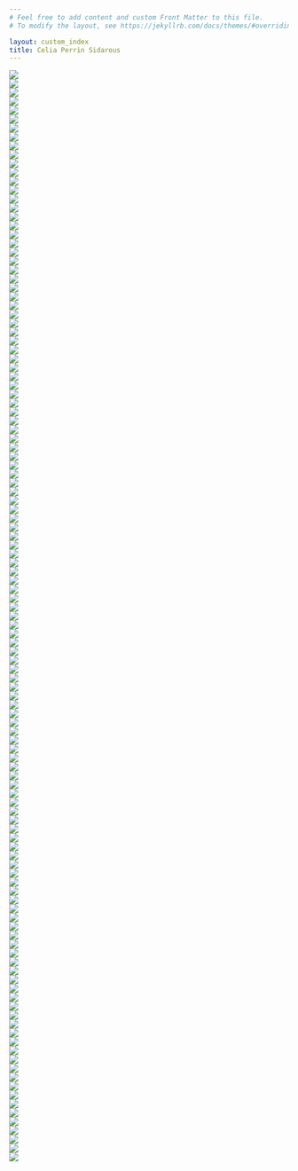 ```yaml
---
# Feel free to add content and custom Front Matter to this file.
# To modify the layout, see https://jekyllrb.com/docs/themes/#overriding-theme-defaults

layout: custom_index
title: Celia Perrin Sidarous
---
```

<div class="d-none ShuffleMeContainer">
<div class="d-none ShuffleMe"><img src="assets/img/2024/webp/large/CPS_t_o_02_yeux_HI.webp"></div>
<div class="d-none ShuffleMe"><img src="assets/img/2024/webp/large/Celia-Edition-006.webp"></div>
<div class="d-none ShuffleMe"><img src="assets/img/2024/webp/large/04_CPS_2023_Foreman_web.webp"></div>
<div class="d-none ShuffleMe"><img src="assets/img/2024/webp/large/CPS_Foreman_Marginalia_2023_01_HI.webp"></div>
<div class="d-none ShuffleMe"><img src="assets/img/2024/webp/large/CPS_t_o_01_coqui_HI.webp"></div>
<div class="d-none ShuffleMe"><img src="assets/img/2024/webp/large/CPS_Foreman_Marginalia_2023_02_HI.webp"></div>
<div class="d-none ShuffleMe"><img src="assets/img/2024/webp/large/CPS_Foreman_Marginalia_2023_11_HI.webp"></div>
<div class="d-none ShuffleMe"><img src="assets/img/2024/webp/large/01_CPS_2023_Foreman_web.webp"></div>
<div class="d-none ShuffleMe"><img src="assets/img/2024/webp/large/CPS_Foreman_Marginalia_2023_09_HI.webp"></div>
<div class="d-none ShuffleMe"><img src="assets/img/2024/webp/large/03_CPS_2023_Foreman_web.webp"></div>
<div class="d-none ShuffleMe imgMida"><img src="assets/img/2024/webp/medium/CPS_Foreman_Marginalia_2023_06_HI.webp"></div>
<div class="d-none ShuffleMe imgMid"><img src="assets/img/2024/webp/medium/L1009895.webp"></div>
<div class="d-none ShuffleMe imgMid"><img src="assets/img/2024/webp/medium/CPS_Foreman_Marginalia_2023_10_HI.webp"></div>
<div class="d-none ShuffleMe imgMid"><img src="assets/img/2024/webp/medium/CPS_Foreman_Marginalia_2023_08_HI.webp"></div>
<div class="d-none ShuffleMe imgMid"><img src="assets/img/2024/webp/medium/CPS_Foreman_Marginalia_2023_03_HI.webp"></div>
<div class="d-none ShuffleMe imgMida"><img src="assets/img/2024/webp/medium/Composite_3.webp"></div>
<div class="d-none ShuffleMe imgMid"><img src="assets/img/2024/webp/medium/06_CPS_2023_Foreman_web.webp"></div>
<div class="d-none ShuffleMe imgMid"><img src="assets/img/2024/webp/medium/L1009864.webp"></div>
<div class="d-none ShuffleMe imgMid"><img src="assets/img/2024/webp/medium/CPS_Foreman_Marginalia_2023_05_HI.webp"></div>
<div class="d-none ShuffleMe imgMida"><img src="assets/img/2024/webp/medium/000082370009.webp"></div>
<div class="d-none ShuffleMe imgMid"><img src="assets/img/2024/webp/medium/L1009833.webp"></div>
<div class="d-none ShuffleMe imgMid"><img src="assets/img/2024/webp/medium/CPS_Foreman_Marginalia_2023_07_HI.webp"></div>
<div class="d-none ShuffleMe imgMida"><img src="assets/img/2024/webp/medium/L1009822.webp"></div>
<div class="d-none ShuffleMe imgMid"><img src="assets/img/2024/webp/medium/07_CPS_2023_Foreman_web.webp"></div>
<div class="d-none ShuffleMe imgMid"><img src="assets/img/2024/webp/medium/L1009847.webp"></div>
<div class="d-none ShuffleMe imgSmall"><img src="assets/img/2024/webp/small/PBG-Celia Perrin Sidarous-019.webp"></div>
<div class="d-none ShuffleMe imgSmall"><img src="assets/img/2024/webp/small/PBG-Celia Perrin Sidarous-016.webp"></div>
<div class="d-none ShuffleMe imgSmall"><img src="assets/img/2024/webp/small/Celia-Edition-002.webp"></div>
<div class="d-none ShuffleMe imgSmall"><img src="assets/img/2024/webp/small/PBG-Celia Perrin Sidarous-020.webp"></div>
<div class="d-none ShuffleMe imgSmll"><img src="assets/img/2024/webp/small/L1009859.webp"></div>
<div class="d-none ShuffleMe imgSmall"><img src="assets/img/2024/webp/small/L1009889.webp"></div>
<div class="d-none ShuffleMe imgSmll"><img src="assets/img/2024/webp/small/L1009874.webp"></div>
<div class="d-none ShuffleMe imgSmall"><img src="assets/img/2024/webp/small/CPS_Foreman_Marginalia_2023_12_HI.webp"></div>
<div class="d-none ShuffleMe imgSmall"><img src="assets/img/2024/webp/small/L1009861.webp"></div>
<div class="d-none ShuffleMe imgSmll"><img src="assets/img/2024/webp/small/L1009890.webp"></div>
<div class="d-none ShuffleMe imgSmall"><img src="assets/img/2024/webp/small/PBG-Celia Perrin Sidarous-006.webp"></div>
<div class="d-none ShuffleMe imgSmall"><img src="assets/img/2024/webp/small/L1009869.webp"></div>
<div class="d-none ShuffleMe imgSmall"><img src="assets/img/2024/webp/small/PBG-Celia Perrin Sidarous-013.webp"></div>
<div class="d-none ShuffleMe imgSmall"><img src="assets/img/2024/webp/small/L1009897.webp"></div>
<div class="d-none ShuffleMe imgSmll"><img src="assets/img/2024/webp/small/PBG-Celia Perrin Sidarous-012b.webp"></div>
<div class="d-none ShuffleMe imgSmll"><img src="assets/img/2024/webp/small/PBG-Celia Perrin Sidarous-007.webp"></div>
<div class="d-none ShuffleMe imgSmall"><img src="assets/img/2024/webp/small/L1009857.webp"></div>
<div class="d-none ShuffleMe"><img src="assets/img/CPS_09.webp"></div>
<div class="d-none ShuffleMe"><img src="assets/img/CPS_20.webp"></div>
<div class="d-none ShuffleMe"><img src="assets/img/CPS_21.webp"></div>
<div class="d-none ShuffleMe"><img src="assets/img/CPS_22.webp"></div>
<div class="d-none ShuffleMe"><img src="assets/img/CPS_23.webp"></div>
<div class="d-none ShuffleMe"><img src="assets/img/CPS_26.webp"></div>
<div class="d-none ShuffleMe"><img src="assets/img/CPS_28.webp"></div>
<div class="d-none ShuffleMe"><img src="assets/img/CPS_31.webp"></div>
<div class="d-none ShuffleMe"><img src="assets/img/CPS_38.webp"></div>
<div class="d-none ShuffleMe"><img src="assets/img/CPS_39.webp"></div>
<div class="d-none ShuffleMe"><img src="assets/img/CPS_40.webp"></div>
<div class="d-none ShuffleMe"><img src="assets/img/CPS_41.webp"></div>
<div class="d-none ShuffleMe"><img src="assets/img/CPS_47.webp"></div>
<div class="d-none ShuffleMe"><img src="assets/img/CPS_51.webp"></div>
<div class="d-none ShuffleMe"><img src="assets/img/CPS_52.webp"></div>
<div class="d-none ShuffleMe"><img src="assets/img/CPS_archiviste_01_lo.webp"></div>
<div class="d-none ShuffleMe"><img src="assets/img/CPS_archiviste_02_lo.webp"></div>
<div class="d-none ShuffleMe"><img src="assets/img/CPS_archiviste_05_lo.webp"></div>
<div class="d-none ShuffleMe"><img src="assets/img/CPS_archiviste_06_lo.webp"></div>
<div class="d-none ShuffleMe"><img src="assets/img/CPS_archiviste_07_lo.webp"></div>
<div class="d-none ShuffleMe"><img src="assets/img/CPS_archiviste_09_lo.webp"></div>
<div class="d-none ShuffleMe"><img src="assets/img/CPS_archiviste_11_lo.webp"></div>
<div class="d-none ShuffleMe"><img src="assets/img/CPS_Contact_10_lo.webp"></div>
<div class="d-none ShuffleMe"><img src="assets/img/CPS_Contact_16_lo.webp"></div>
<div class="d-none ShuffleMe"><img src="assets/img/CPS_esker_20.webp"></div>
<div class="d-none ShuffleMe"><img src="assets/img/CPS_esker_21.webp"></div>
<div class="d-none ShuffleMe"><img src="assets/img/CPS_flotsam_2021_02_lo.webp"></div>
<div class="d-none ShuffleMe"><img src="assets/img/CPS_flotsam_2021_03_lo.webp"></div>
<div class="d-none ShuffleMe"><img src="assets/img/CPS_flotsam_2021_05_lo.webp"></div>
<div class="d-none ShuffleMe"><img src="assets/img/CPS_flotsam_2021_07_lo.webp"></div>
<div class="d-none ShuffleMe"><img src="assets/img/CPS_flotsam_2021_08_lo.webp"></div>
<div class="d-none ShuffleMe"><img src="assets/img/CPS_flotsam_2021_14_lo.webp"></div>
<div class="d-none ShuffleMe"><img src="assets/img/CPS_flotsam_2021_16_lo.webp"></div>
<div class="d-none ShuffleMe"><img src="assets/img/NBF-21.webp"></div>
<div class="d-none ShuffleMe imgSmall"><img src="assets/img/CPS_13.webp"></div>
<div class="d-none ShuffleMe imgSmll"><img src="assets/img/CPS_14.webp"></div>
<div class="d-none ShuffleMe imgSmall"><img src="assets/img/CPS_15.webp"></div>
<div class="d-none ShuffleMe imgSmll"><img src="assets/img/CPS_29.webp"></div>
<div class="d-none ShuffleMe imgSmall"><img src="assets/img/CPS_30.webp"></div>
<div class="d-none ShuffleMe imgSmll"><img src="assets/img/CPS_32.webp"></div>
<div class="d-none ShuffleMe imgSmall"><img src="assets/img/CPS_33.webp"></div>
<div class="d-none ShuffleMe imgSmll"><img src="assets/img/CPS_36.webp"></div>
<div class="d-none ShuffleMe imgSmall"><img src="assets/img/CPS_42.webp"></div>
<div class="d-none ShuffleMe imgSmll"><img src="assets/img/CPS_43.webp"></div>
<div class="d-none ShuffleMe imgSmall"><img src="assets/img/CPS_45.webp"></div>
<div class="d-none ShuffleMe imgSmll"><img src="assets/img/CPS_48.webp"></div>
<div class="d-none ShuffleMe imgSmall"><img src="assets/img/CPS_49.webp"></div>
<div class="d-none ShuffleMe imgSmll"><img src="assets/img/CPS_50.webp"></div>
<div class="d-none ShuffleMe imgSmll"><img src="assets/img/CPS_ATSOA_PL_2018_16_lo.webp"></div>
<div class="d-none ShuffleMe imgSmall"><img src="assets/img/CPS_Contact_15_lo.webp"></div>
<div class="d-none ShuffleMe imgSmll"><img src="assets/img/CPS_esker_22.webp"></div>
<div class="d-none ShuffleMe imgSmall"><img src="assets/img/CPS_esker_23.webp"></div>
<div class="d-none ShuffleMe imgSmll"><img src="assets/img/CPS_flotsam_2021_04_lo.webp"></div>
<div class="d-none ShuffleMe imgSmll"><img src="assets/img/CPS_flotsam_2021_10_lo.webp"></div>
<div class="d-none ShuffleMe imgSmall"><img src="assets/img/CPS_flotsam_2021_13_lo.webp"></div>
<div class="d-none ShuffleMe imgMid"><img src="assets/img/CPS_03_2015.webp"></div>
<div class="d-none ShuffleMe imgMid"><img src="assets/img/CPS_06_2015.webp"></div>
<div class="d-none ShuffleMe imgMida"><img src="assets/img/CPS_07_2015.webp"></div>
<div class="d-none ShuffleMe imgMid"><img src="assets/img/CPS_18.webp"></div>
<div class="d-none ShuffleMe imgMida"><img src="assets/img/CPS_24.webp"></div>
<div class="d-none ShuffleMe imgMid"><img src="assets/img/CPS_25.webp"></div>
<div class="d-none ShuffleMe imgMida"><img src="assets/img/CPS_27.webp"></div>
<div class="d-none ShuffleMe imgMid"><img src="assets/img/CPS_34.webp"></div>
<div class="d-none ShuffleMe imgMid"><img src="assets/img/CPS_35.webp"></div>
<div class="d-none ShuffleMe imgMida"><img src="assets/img/CPS_37.webp"></div>
<div class="d-none ShuffleMe imgMid"><img src="assets/img/CPS_44.webp"></div>
<div class="d-none ShuffleMe imgMida"><img src="assets/img/CPS_46.webp"></div>
<div class="d-none ShuffleMe imgMida"><img src="assets/img/CPS_archiviste_08_lo.webp"></div>
<div class="d-none ShuffleMe imgMid"><img src="assets/img/CPS_Contact_07_lo.webp"></div>
<div class="d-none ShuffleMe imgMid"><img src="assets/img/CPS_Contact_17_lo.webp"></div>
<div class="d-none ShuffleMe imgMida"><img src="assets/img/CPS_esker_01.webp"></div>
<div class="d-none ShuffleMe imgMid"><img src="assets/img/CPS_esker_03.webp"></div>
<div class="d-none ShuffleMe imgMid"><img src="assets/img/CPS_flotsam_2021_01_lo.webp"></div>
<div class="d-none ShuffleMe imgMida"><img src="assets/img/CPS_flotsam_2021_06_lo.webp"></div>
<div class="d-none ShuffleMe imgMid"><img src="assets/img/CPS_flotsam_2021_11_lo.webp"></div>
<div class="d-none ShuffleMe imgMida"><img src="assets/img/CPS_flotsam_2021_12_lo.webp"></div>
<div class="d-none ShuffleMe imgMid"><img src="assets/img/CPS_flotsam_2021_15_lo.webp"></div>
<div class="d-none ShuffleMe imgMida"><img src="assets/img/NBF-2.webp"></div>
<div class="d-none ShuffleMe imgMid"><img src="assets/img/NBF-13.webp"></div>
<div class="d-none ShuffleMe imgMida"><img src="assets/img/NBF-25.webp"></div>
<div class="d-none ShuffleMe imgMid"><img src="assets/img/NBF.webp"></div>
</div>
